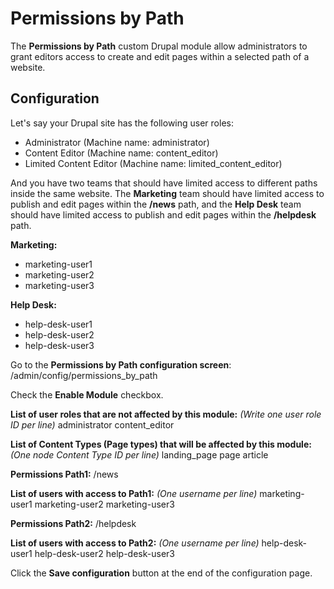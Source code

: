 # Permissions by Path

The **Permissions by Path** custom Drupal module allow administrators to grant editors access to create and edit pages within a selected path of a website.

## Configuration

Let's say your Drupal site has the following user roles:
- Administrator (Machine name: administrator)
- Content Editor (Machine name: content_editor)
- Limited Content Editor (Machine name: limited_content_editor)

And you have two teams that should have limited access to different paths inside the same website. The **Marketing** team should have limited access to publish and edit pages within the **/news** path, and the **Help Desk** team should have limited access to publish and edit pages within the **/helpdesk** path.

**Marketing:**
- marketing-user1
- marketing-user2
- marketing-user3


**Help Desk:**
- help-desk-user1
- help-desk-user2
- help-desk-user3

Go to the **Permissions by Path configuration screen**:
/admin/config/permissions_by_path

Check the **Enable Module** checkbox.

**List of user roles that are not affected by this module:**
*(Write one user role ID per line)*
administrator
content_editor

**List of Content Types (Page types) that will be affected by this module:**
*(One node Content Type ID per line)*
landing_page
page
article

**Permissions Path1:** /news

**List of users with access to Path1:**
*(One username per line)*
marketing-user1
marketing-user2
marketing-user3

**Permissions Path2:** /helpdesk

**List of users with access to Path2:**
*(One username per line)*
help-desk-user1
help-desk-user2
help-desk-user3

Click the **Save configuration** button at the end of the configuration page.